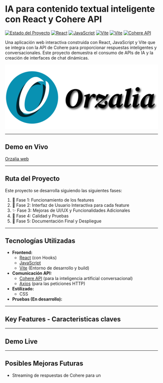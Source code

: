 # IA para contenido textual inteligente con React y Cohere API

[![Estado del Proyecto](https://img.shields.io/badge/Estado-En%20desarrollo-yellowgreen)](https://github.com/TU_USUARIO/TU_REPOSITORIO)
[![React](https://img.shields.io/badge/React-gray?logo=react)](https://reactjs.org/)
[![JavaScript](https://img.shields.io/badge/JavaScript-gray?logo=javascript)](https://www.typescriptlang.org/)
[![Vite](https://img.shields.io/badge/Vite-gray?logo=vite)](https://vitejs.dev/)
[![Vite](https://img.shields.io/badge/Axios-gray?logo=axios)](https://vitejs.dev/)
[![Cohere API](https://img.shields.io/badge/Cohere%20API-Integrada-orange)](https://cohere.com/)


Una aplicación web interactiva construida con React, JavaScript y Vite que se integra con la API de Cohere para proporcionar respuestas inteligentes y conversacionales. Este proyecto demuestra el consumo de APIs de IA y la creación de interfaces de chat dinámicas.

<p align="center"><img src="https://github.com/OsOsorioP/Orzalia/blob/main/src/assets/Logo.png" alt="Demo del Asistente IA" width="700"/></p>

---
## Demo en Vivo

[Orzalia web](https://orzalia.vercel.app/)

---

## Ruta del Proyecto

Este proyecto se desarrolla siguiendo las siguientes fases:

1.  🚀 Fase 1: Funcionamiento de los features
2.  💬 Fase 2: Interfaz de Usuario Interactiva para cada feature
3.  ✨ Fase 3: Mejoras de UI/UX y Funcionalidades Adicionales
4.  🧪 Fase 4: Calidad y Pruebas
5.  📄 Fase 5: Documentación Final y Despliegue

---

## Tecnologías Utilizadas

*   **Frontend:**
    *   [React](https://reactjs.org/) (con Hooks)
    *   [JavaScript]([https://www.typescriptlang.org/](https://developer.mozilla.org/es/docs/Web/JavaScript))
    *   [Vite](https://vitejs.dev/) (Entorno de desarrollo y build)
*   **Comunicación API:**
    *   [Cohere API](https://cohere.com/) (para la inteligencia artificial conversacional)
    *   [Axios](https://axios-http.com/) (para las peticiones HTTP)
*   **Estilizado:**
    *   CSS 
*   **Pruebas (En desarrollo):**
    

---

## Key Features - Caracteristicas claves 

---

## Demo Live

---

## Posibles Mejoras Futuras

*   Streaming de respuestas de Cohere para un
